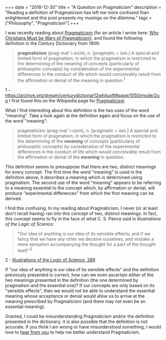 +++
date = "2018-12-30"
title = "A Question on Pragmaticism"
description = "Reading a definition of Pragmaticism has left me more confused than enlightened and this post presents my musings on the dilemma."
tags = ["Philosophy", "Pragmaticism"]
+++

I was recently reading about [Pragmaticism](https://en.wikipedia.org/wiki/Pragmaticism) (for an article I wrote here: [Why Christians Must be Wary of Pragmaticism](https://bible.hightower.space/posts/pragmaticism/)), and found the following definition in the Century Dictionary from 1909:

> **pragmaticism** (prag-mat′ i-sizm), n. [pragmatic + ism.] A special and limited form of pragmatism, in which the pragmatism is restricted to the determining of the meaning of concepts (particularly of philosophic concepts) by consideration of the experimental differences in the conduct of life which would conceivably result from the affirmation or denial of the meaning in question.<sup>1</sup>

<aside class="marginnote">
  <span class="noteNumber">1</span> - <a target="_blank" href="https://archive.org/stream/centurydictionar12whituoft#page/1050/mode/2up">https://archive.org/stream/centurydictionar12whituoft#page/1050/mode/2up</a> I first found this on the Wikipedia page for <a target="_blank" href="https://en.wikipedia.org/wiki/Pragmaticism">Pragmaticism</a>
</aside>

What I find interesting about this definition is the two uses of the word "meaning". Take a look again at the definition again and focus on the use of the word "meaning":

> pragmaticism (prag-mat′ i-sizm), n. [pragmatic + ism.] A special and limited form of pragmatism, in which the pragmatism is restricted to the determining of the ***meaning*** of concepts (particularly of philosophic concepts) by consideration of the experimental differences in the conduct of life which would conceivably result from the affirmation or denial of the ***meaning*** in question.

This definition seems to presuppose that there are two, distinct meanings for every concept. The first time the word "meaning" is used in the definition above, it describes a meaning which is determined using pragmatism. The second use of the word "meaning" appears to be referring to a meaning essential to the concept which, by affirmation or denial, will produce "experimental differences" from which the first meaning can be derived.

I find this confusing. In my reading about Pragmaticism, I never (or at least don't recall having) ran into this concept of two, distinct meanings. In fact, this concept seems to fly in the face of what C. S. Peirce said in *Illustrations of the Logic of Science*:

> "Our idea of anything is our idea of its sensible effects; and if we fancy that we have any other we deceive ourselves, and mistake a mere sensation accompanying the thought for a part of the thought itself."<sup>2</sup>

<aside class="marginnote">
  <span class="noteNumber">2</span> - <a target="_blank" href="https://en.wikisource.org/wiki/Page%3APopular_Science_Monthly_Volume_12.djvu/307">Illustrations of the Logic of Science, 289</a>
</aside>

If "our idea of anything is our idea of its sensible effects" and the definition previously presented is correct, how can we even ascertain either of the two meanings presented in the definition (the one determined by pragmatism and the essential one)? If our concepts are only based on its "sensible effects", then we would not be able to understand the essential meaning whose acceptance or denial would allow us to arrive at the meaning prescribed by Pragmaticism (and there may not even be an essential meaning).

Granted, I could be misunderstanding Pragmaticism and/or the definition presented in the dictionary; it is also possible that the definition is not accurate. If you think I am wrong or have misunderstood something, I would love to [hear from you](https://hightower.space/contact/) to help me better understand Pragmaticism.
